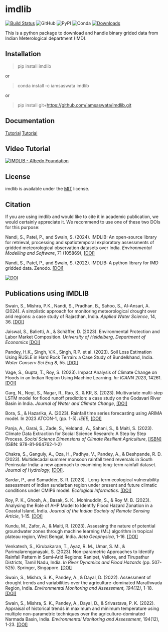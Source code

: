 # imdlib
[![Build Status](https://github.com/iamsaswata/imdlib/actions/workflows/pypi.yml/badge.svg)](https://github.com/iamsaswata/imdlib/actions/workflows/pypi.yml)
![GitHub](https://img.shields.io/github/license/iamsaswata/imdlib)
![PyPI](https://img.shields.io/pypi/v/imdlib)
![Conda](https://img.shields.io/conda/v/iamsaswata/imdlib)
[![Downloads](https://pepy.tech/badge/imdlib)](https://pepy.tech/project/imdlib)


This is a python package to download and handle binary grided data from Indian Meterological department (IMD).

## Installation

> pip install imdlib
 
 or

> conda install -c iamsaswata imdlib

or 

> pip install git+https://github.com/iamsaswata/imdlib.git


## Documentation

[Tutorial](https://saswatanandi.github.io/softwares/imdlib)
[Tutorial](https://pratiman-91.github.io/blog.html)

## Video Tutorial  
  
[![IMDLIB - Albedo Foundation](https://img.youtube.com/vi/uSIPPY5WRaM/0.jpg)](https://www.youtube.com/watch?v=uSIPPY5WRaM)

## License

imdlib is available under the [MIT](https://opensource.org/licenses/MIT) license.

## Citation

If you are using imdlib and would like to cite it in academic publication, we would certainly appreciate it. We recommend to use one of these two DOIs for this purpose:

Nandi, S., Patel, P., and Swain, S. (2024). IMDLIB: An open-source library for retrieval, processing and spatiotemporal exploratory assessments of gridded meteorological observation datasets over India. *Environmental Modelling and Software*, 71 (105869), [[DOI]](https://doi.org/10.1016/j.envsoft.2023.105869)  
  
Nandi, S., Patel, P., and Swain, S. (2022). IMDLIB: A python library for IMD gridded data. Zenodo. [[DOI]](https://doi.org/10.5281/zenodo.7205414)   

[![DOI](https://zenodo.org/badge/DOI/10.5281/zenodo.7205414.svg)](https://doi.org/10.5281/zenodo.7205414)

## Publications using IMDLIB 
  
Swain, S., Mishra, P.K., Nandi, S., Pradhan, B., Sahoo, S., Al-Ansari, A. (2024). A simplistic approach for monitoring meteorological drought over arid regions: a case study of Rajasthan, India. *Applied Water Science*, 14, 36. [[DOI]](https://doi.org/10.1007/s13201-023-02085-z)   
  
Jaiswal, S., Balietti, A., & Schäffer, D. (2023). Environmental Protection and Labor Market Composition. *University of Heidelberg, Department of Economics* [[DOI]](https://doi.org/10.11588/heidok.00033831)  
  
Pandey, H.K., Singh, V.K., Singh, R.P. et al. (2023). Soil Loss Estimation Using RUSLE in Hard Rock Terrain: a Case Study of Bundelkhand, India. *Water Conserv Sci Eng 8*, 55. [[DOI]](https://doi.org/10.1007/s41101-023-00229-5)   
  
Vage, S., Gupta, T., Roy, S. (2023). Impact Analysis of Climate Change on Floods in an Indian Region Using Machine Learning. *In: ICANN 2023*, 14261. [[DOI]](https://doi.org/10.1007/978-3-031-44198-1_31)  
      
Garg, N., Negi, S., Nagar, R., Rao, S., & KR, S. (2023). Multivariate multi-step LSTM model for flood runoff prediction: a case study on the Godavari River Basin in India. *Journal of Water and Climate Change*, [[DOI]](https://doi.org/10.2166/wcc.2023.374)   
    
Bora, S., & Hazarika, A. (2023). Rainfall time series forecasting using ARIMA model. In 2023 ATCON-1, (pp. 1-5). *IEEE*, [[DOI]](https://doi.org/10.1109/ICAIA57370.2023.10169493)  
  
Panja, A., Garai, S., Zade, S., Veldandi, A., Sahani, S., & Maiti, S. (2023). Climate Data Extraction for Social Science Research: A Step by Step Process. *Social Science Dimensions of Climate Resilient Agriculture*, [[ISBN]](https://www.researchgate.net/profile/Sanjit-Maiti/publication/372909405_Social_Science_Dimensions_of_Climate_Resilient_Agriculture/links/64cd3c4191fb036ba6c6d311/Social-Science-Dimensions-of-Climate-Resilient-Agriculture.pdf#page=57) (ISBN: 978-81-964762-1-2)
  
Chakra, S., Ganguly, A., Oza, H., Padhya, V., Pandey, A., & Deshpande, R. D. (2023). Multidecadal summer monsoon rainfall trend reversals in South Peninsular India: a new approach to examining long-term rainfall dataset. *Journal of Hydrology*, [[DOI]](https://doi.org/10.1016/j.jhydrol.2023.129975).
  
Sardar, P., and Samadder, S. R. (2023).  Long-term ecological vulnerability assessment of indian sundarban region under present and future climatic conditions under CMIP6 model. *Ecological Informatics*. [[DOI]](https://doi.org/10.1016/j.ecoinf.2023.102140)  
  
Roy, P. K., Ghosh, A., Basak, S. K., Mohinuddin, S., & Roy M. B. (2023).  Analysing the Role of AHP Model to Identify Flood Hazard Zonation in a Coastal Island, India. *Journal of the Indian Society of Remote Sensing Article*, 1-15. [[DOI]](https://doi.org/10.1007/s12524-023-01697-x)   
  
Kundu, M., Zafor, A., & Maiti, R. (2023). Assessing the nature of potential groundwater zones through machine learning (ML) algorithm in tropical plateau region, West Bengal, India. *Acta Geophysica*, 1-16. [[DOI]](https://doi.org/10.1007/s11600-023-01042-3)  
    
Venkatesh, S., Kirubakaran, T., Ayaz, R. M., Umar, S. M., & Parimalarenganayaki, S. (2023). Non-parametric Approaches to Identify Rainfall Pattern in Semi-Arid Regions: Ranipet, Vellore, and Tirupathur Districts, Tamil Nadu, India. *In River Dynamics and Flood Hazards* (pp. 507-525). Springer, Singapore.  [[DOI]](https://doi.org/10.1007/978-981-19-7100-6_28) 

Swain, S., Mishra, S. K., Pandey, A., & Dayal, D. (2022). Assessment of drought trends and variabilities over the agriculture-dominated Marathwada Region, India. *Environmental Monitoring and Assessment, 194(12)*, 1-18. 
[[DOI]](https://doi.org/10.1007/s10661-022-10532-8)  
  
Swain, S., Mishra, S. K., Pandey, A., Dayal, D., & Srivastava, P. K. (2022). Appraisal of historical trends in maximum and minimum temperature using multiple non-parametric techniques over the agriculture-dominated Narmada Basin, India. *Environmental Monitoring and Assessment*, 194(12), 1-23. [[DOI]](https://doi.org/10.1007/s10661-022-10534-6) 
